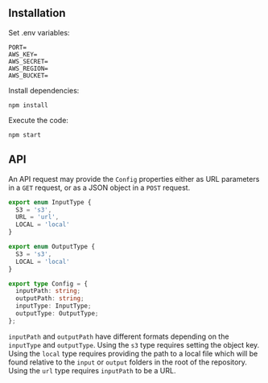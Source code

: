 ## Installation

Set .env variables:

```properties
PORT=
AWS_KEY=
AWS_SECRET=
AWS_REGION=
AWS_BUCKET=
```

Install dependencies:

```shell
npm install
```

Execute the code:

```shell
npm start
```

## API

An API request may provide the `Config` properties either as URL parameters in a `GET` request, or as a JSON object in a `POST` request.
```typescript
export enum InputType {
  S3 = 's3',
  URL = 'url',
  LOCAL = 'local'
}

export enum OutputType {
  S3 = 's3',
  LOCAL = 'local'
}

export type Config = {
  inputPath: string;
  outputPath: string;
  inputType: InputType;
  outputType: OutputType;
};
```
`inputPath` and `outputPath` have different formats depending on the `inputType` and `outputType`. Using the `s3` type requires setting the object key. Using the `local` type requires providing the path to a local file which will be found relative to the `input` or `output` folders in the root of the repository. Using the `url` type requires `inputPath` to be a URL.